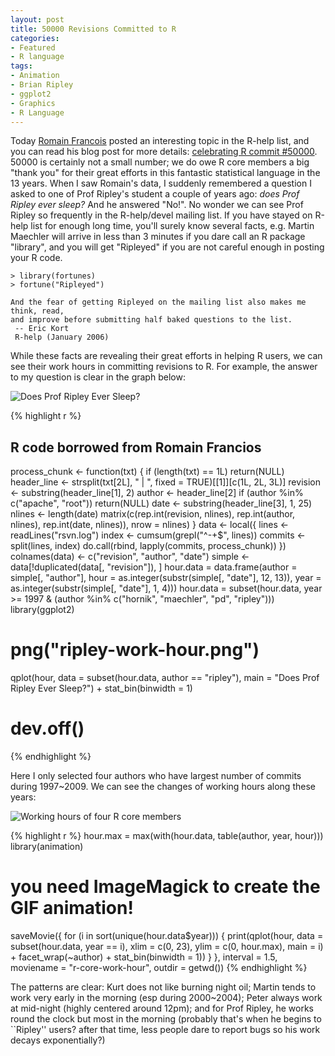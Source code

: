 ```yaml
---
layout: post
title: 50000 Revisions Committed to R
categories:
- Featured
- R language
tags:
- Animation
- Brian Ripley
- ggplot2
- Graphics
- R Language
---
```


Today [Romain Francois](http://romainfrancois.blog.free.fr/) posted an interesting topic in the R-help list, and you can read his blog post for more details: [celebrating R commit #50000](http://romainfrancois.blog.free.fr/index.php?post/2009/10/09/celebrating-R-commit-50000). 50000 is certainly not a small number; we do owe R core members a big "thank you" for their great efforts in this fantastic statistical language in the 13 years. When I saw Romain's data, I suddenly remembered a question I asked to one of Prof Ripley's student a couple of years ago: _does Prof Ripley ever sleep?_ And he answered "No!". No wonder we can see Prof Ripley so frequently in the R-help/devel mailing list. If you have stayed on R-help list for enough long time, you'll surely know several facts, e.g. Martin Maechler will arrive in less than 3 minutes if you dare call an R package "library", and you will get "Ripleyed" if you are not careful enough in posting your R code.

    > library(fortunes)
    > fortune("Ripleyed")

    And the fear of getting Ripleyed on the mailing list also makes me think, read,
    and improve before submitting half baked questions to the list.
     -- Eric Kort
     R-help (January 2006)

While these facts are revealing their great efforts in helping R users, we can see their work hours in committing revisions to R. For example, the answer to my question is clear in the graph below:

![Does Prof Ripley Ever Sleep?](http://i.imgur.com/1kSb7.png)

{% highlight r %}
## R code borrowed from Romain Francios
process_chunk <- function(txt) {
  if (length(txt) == 1L)
    return(NULL)
  header_line <- strsplit(txt[2L], " | ", fixed = TRUE)[[1]][c(1L, 2L, 3L)]
  revision <- substring(header_line[1], 2)
  author <- header_line[2]
  if (author %in% c("apache", "root"))
    return(NULL)
  date <- substring(header_line[3], 1, 25)
  nlines <- length(date)
  matrix(c(rep.int(revision, nlines), rep.int(author, nlines),
           rep.int(date, nlines)), nrow = nlines)
}
data <- local({
  lines <- readLines("rsvn.log")
  index <- cumsum(grepl("^-+$", lines))
  commits <- split(lines, index)
  do.call(rbind, lapply(commits, process_chunk))
})
colnames(data) <- c("revision", "author", "date")
simple <- data[!duplicated(data[, "revision"]), ]
hour.data = data.frame(author = simple[, "author"],
                       hour = as.integer(substr(simple[, "date"], 12, 13)),
                       year = as.integer(substr(simple[, "date"], 1, 4)))
hour.data = subset(hour.data, year >= 1997 & (author %in%
  c("hornik", "maechler", "pd", "ripley")))
library(ggplot2)
# png("ripley-work-hour.png")
qplot(hour, data = subset(hour.data, author == "ripley"),
      main = "Does Prof Ripley Ever Sleep?") + stat_bin(binwidth = 1)
# dev.off()
{% endhighlight %}

Here I only selected four authors who have largest number of commits during 1997~2009. We can see the changes of working hours along these years:

![Working hours of four R core members](http://i.imgur.com/Q2KJi.gif)

{% highlight r %}
hour.max = max(with(hour.data, table(author, year, hour)))
library(animation)
# you need ImageMagick to create the GIF animation!
saveMovie({
for (i in sort(unique(hour.data$year))) {
  print(qplot(hour, data = subset(hour.data, year == i), xlim = c(0,
    23), ylim = c(0, hour.max), main = i) + facet_wrap(~author) +
    stat_bin(binwidth = 1))
}
}, interval = 1.5, moviename = "r-core-work-hour", outdir = getwd())
{% endhighlight %}

The patterns are clear: Kurt does not like burning night oil; Martin tends to work very early in the morning (esp during 2000~2004); Peter always work at mid-night (highly centered around 12pm); and for Prof Ripley, he works round the clock but most in the morning (probably that's when he begins to ``Ripley'' users? after that time, less people dare to report bugs so his work decays exponentially?)
